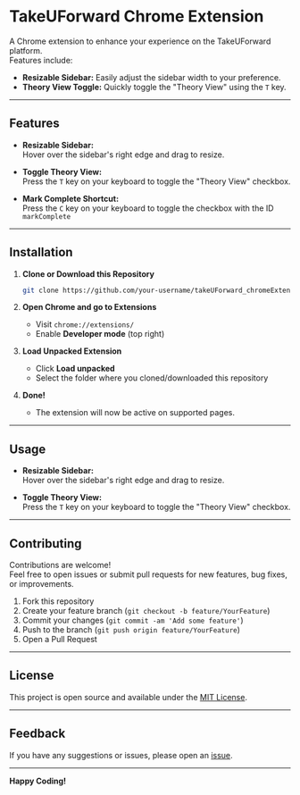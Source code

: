 # TakeUForward Chrome Extension

A Chrome extension to enhance your experience on the TakeUForward platform.  
Features include:
- **Resizable Sidebar:** Easily adjust the sidebar width to your preference.
- **Theory View Toggle:** Quickly toggle the "Theory View" using the `T` key.

---

## Features

- **Resizable Sidebar:**  
  Hover over the sidebar's right edge and drag to resize.

- **Toggle Theory View:**  
  Press the `T` key on your keyboard to toggle the "Theory View" checkbox.

- **Mark Complete Shortcut:**  
  Press the `C` key on your keyboard to toggle the checkbox with the ID `markComplete`

---

## Installation

1. **Clone or Download this Repository**
    ```sh
    git clone https://github.com/your-username/takeUForward_chromeExtention.git
    ```

2. **Open Chrome and go to Extensions**
    - Visit `chrome://extensions/`
    - Enable **Developer mode** (top right)

3. **Load Unpacked Extension**
    - Click **Load unpacked**
    - Select the folder where you cloned/downloaded this repository

4. **Done!**
    - The extension will now be active on supported pages.

---

## Usage

- **Resizable Sidebar:**  
  Hover over the sidebar's right edge and drag to resize.

- **Toggle Theory View:**  
  Press the `T` key on your keyboard to toggle the "Theory View" checkbox.

---

## Contributing

Contributions are welcome!  
Feel free to open issues or submit pull requests for new features, bug fixes, or improvements.

1. Fork this repository
2. Create your feature branch (`git checkout -b feature/YourFeature`)
3. Commit your changes (`git commit -am 'Add some feature'`)
4. Push to the branch (`git push origin feature/YourFeature`)
5. Open a Pull Request

---

## License

This project is open source and available under the [MIT License](LICENSE).

---

## Feedback

If you have any suggestions or issues, please open an [issue](https://github.com/your-username/takeUForward_chromeExtention/issues).

---

**Happy Coding!**